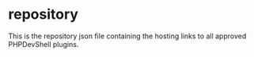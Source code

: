 repository
==========

This is the repository json file containing the hosting links to all approved PHPDevShell plugins.